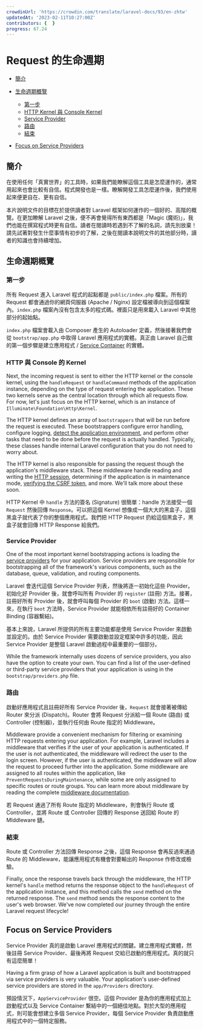 ```yaml
---
crowdinUrl: 'https://crowdin.com/translate/laravel-docs/93/en-zhtw'
updatedAt: '2023-02-11T10:27:00Z'
contributors: {  }
progress: 67.24
---
```


# Request 的生命週期

- [簡介](#introduction)
- [生命週期概覽](#lifecycle-overview)
  - [第一步](#first-steps)
  - [HTTP Kernel 與 Console Kernel](#http-console-kernels)
  - [Service Provider](#service-providers)
  - [路由](#routing)
  - [結束](#finishing-up)
  
- [Focus on Service Providers](#focus-on-service-providers)

<a name="introduction"></a>

## 簡介

在使用任何「真實世界」的工具時，如果我們能瞭解這個工具是怎麼運作的，通常用起來也會比較有自信。程式開發也是一樣。瞭解開發工具怎麼運作後，我們使用起來便更自在、更有自信。

本片說明文件的目標在於提供讀者對 Laravel 框架如何運作的一個好的、高階的概覽。在更加瞭解 Laravel 之後，便不再會覺得所有東西都是「Magic (魔術)」，我們也能在撰寫程式時更有自信。讀者在閱讀時若遇到不了解的名詞，請先別放棄！請先試著對發生什麼事情有初步的了解，之後在閱讀本說明文件的其他部分時，讀者的知識也會持續增加。

<a name="lifecycle-overview"></a>

## 生命週期概覽

<a name="first-steps"></a>

### 第一步

所有 Request 進入 Laravel 程式的起點都是 `public/index.php` 檔案。所有的 Request 都會通過你的網頁伺服器 (Apache / Nginx) 設定檔被導向到這個檔案內。`index.php` 檔案內沒有包含太多的程式碼。裡面只是用來載入 Laravel 中其他部分的起始點。

`index.php` 檔案會載入由 Composer 產生的 Autoloader 定義，然後接著我們會從 `bootstrap/app.php` 中取得 Laravel 應用程式的實體。真正由 Laravel 自己做的第一個步驟是建立應用程式 / [Service Container](/docs/{{version}}/container) 的實體。

<a name="http-console-kernels"></a>

### HTTP 與 Console 的 Kernel

Next, the incoming request is sent to either the HTTP kernel or the console kernel, using the `handleRequest` or `handleCommand` methods of the application instance, depending on the type of request entering the application. These two kernels serve as the central location through which all requests flow. For now, let's just focus on the HTTP kernel, which is an instance of `Illuminate\Foundation\Http\Kernel`.

The HTTP kernel defines an array of `bootstrappers` that will be run before the request is executed. These bootstrappers configure error handling, configure logging, [detect the application environment](/docs/{{version}}/configuration#environment-configuration), and perform other tasks that need to be done before the request is actually handled. Typically, these classes handle internal Laravel configuration that you do not need to worry about.

The HTTP kernel is also responsible for passing the request though the application's middleware stack. These middleware handle reading and writing the [HTTP session](/docs/{{version}}/session), determining if the application is in maintenance mode, [verifying the CSRF token](/docs/{{version}}/csrf), and more. We'll talk more about these soon.

HTTP Kernel 中 `handle` 方法的簽名 (Signature) 很簡單：handle 方法接受一個 `Request` 然後回傳 `Response`。可以把這個 Kernel 想像成一個大大的黑盒子，這個黑盒子就代表了你的整個應用程式。我們把 HTTP Request 扔給這個黑盒子，黑盒子就會回傳 HTTP Response 給我們。

<a name="service-providers"></a>

### Service Provider

One of the most important kernel bootstrapping actions is loading the [service providers](/docs/{{version}}/providers) for your application. Service providers are responsible for bootstrapping all of the framework's various components, such as the database, queue, validation, and routing components.

Laravel 會迭代這個 Service Provider 列表，然後將逐一初始化這些 Provider。初始化好 Provider 後，就會呼叫所有 Provider 的 `register` (註冊) 方法。接著，註冊好所有 Provider 後，就會呼叫每個 Provider 的 `boot` (啟動) 方法。這樣一來，在執行 `boot` 方法時，Service Provider 就能相依所有註冊好的 Container Binding (容器繫結)。

基本上來說，Laravel 所提供的所有主要功能都是使用 Service Provider 來啟動並設定的。由於 Service Provider 需要啟動並設定框架中許多的功能，因此 Service Provider 是整個 Laravel 啟動過程中最重要的一個部分。

While the framework internally uses dozens of service providers, you also have the option to create your own. You can find a list of the user-defined or third-party service providers that your application is using in the `bootstrap/providers.php` file.

<a name="routing"></a>

### 路由

啟動好應用程式且註冊好所有 Service Provider 後，`Request` 就會接著被傳給 Router 來分派 (Dispatch)。Router 會將 Request 分派給一個 Route (路由) 或 Controller (控制器)，並執行任何由 Route 指定的 Middleware。

Middleware provide a convenient mechanism for filtering or examining HTTP requests entering your application. For example, Laravel includes a middleware that verifies if the user of your application is authenticated. If the user is not authenticated, the middleware will redirect the user to the login screen. However, if the user is authenticated, the middleware will allow the request to proceed further into the application. Some middleware are assigned to all routes within the application, like `PreventRequestsDuringMaintenance`, while some are only assigned to specific routes or route groups. You can learn more about middleware by reading the complete [middleware documentation](/docs/{{version}}/middleware).

若 Request 通過了所有 Route 指定的 Middleware，則會執行 Route 或 Controller，並將 Route 或 Controller 回傳的 Response 送回給 Route 的 MIddleware 鏈。

<a name="finishing-up"></a>

### 結束

Route 或 Controller 方法回傳 Response 之後，這個 Response 會再反過來通過 Route 的 Middleware，能讓應用程式有機會對要輸出的 Response 作修改或檢驗。

Finally, once the response travels back through the middleware, the HTTP kernel's `handle` method returns the response object to the `handleRequest` of the application instance, and this method calls the `send` method on the returned response. The `send` method sends the response content to the user's web browser. We've now completed our journey through the entire Laravel request lifecycle!

<a name="focus-on-service-providers"></a>

## Focus on Service Providers

Service Provider 真的是啟動 Laravel 應用程式的關鍵。建立應用程式實體，然後註冊 Service Provider、最後再將 Request 交給已啟動的應用程式。真的就只有這麼簡單！

Having a firm grasp of how a Laravel application is built and bootstrapped via service providers is very valuable. Your application's user-defined service providers are stored in the `app/Providers` directory.

預設情況下，`AppServiceProvider` 很空。這個 Provider 是為你的應用程式加上啟動程式以及 Service Container 繫結中的一個絕佳地點。對於大型的應用程式，則可能會想建立多個 Service Provider，每個 Service Provider 負責啟動應用程式中的一個特定服務。
